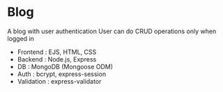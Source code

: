 # Blog

A blog with user authentication
User can do CRUD operations only when logged in

- Frontend : EJS, HTML, CSS
- Backend : Node.js, Express
- DB : MongoDB (Mongoose ODM)
- Auth : bcrypt, express-session
- Validation : express-validator
